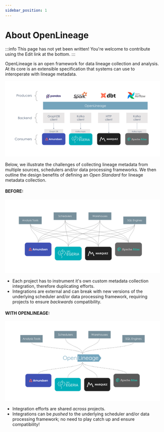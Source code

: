 ```yaml
---
sidebar_position: 1
---
```


# About OpenLineage

:::info
This page has not yet been written! You're welcome to contribute using the Edit link at the bottom.
:::

OpenLineage is an open framework for data lineage collection and analysis. At its core is an extensible specification that systems can use to interoperate with lineage metadata.

![Where OpenLineage Fits](where-ol-fits.svg)

Below, we illustrate the challenges of collecting lineage metadata from multiple sources, schedulers and/or data processing frameworks. We then outline the design benefits of defining an _Open Standard_ for lineage metadata collection.

#### BEFORE:

![image](./before-ol.svg)

* Each project has to instrument it's own custom metadata collection integration, therefore duplicating efforts.
* Integrations are external and can break with new versions of the underlying scheduler and/or data processing framework, requiring projects to ensure _backwards_ compatibility.

#### WITH OPENLINEAGE:

![image](./with-ol.svg)

* Integration efforts are shared _across_ projects.
* Integrations can be _pushed_ to the underlying scheduler and/or data processing framework; no need to play catch up and ensure compatibility!

